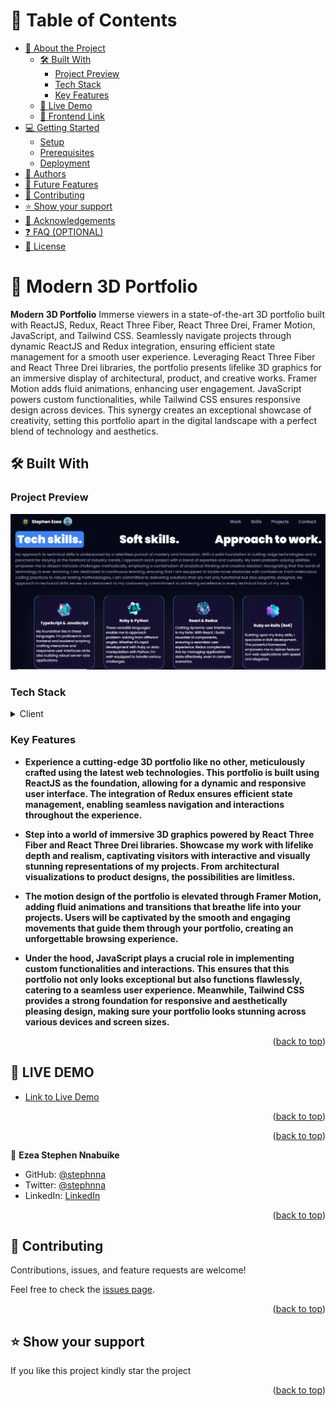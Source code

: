 <!-- TABLE OF CONTENTS -->
# 📗 Table of Contents

- [📖 About the Project](#about-project)
  - [🛠 Built With](#built-with)
    - [Project Preview](#schema)
    - [Tech Stack](#tech-stack)
    - [Key Features](#key-features)
  - [🚀 Live Demo](#live-demo)
  - [🚀 Frontend Link](#frontend-link)
- [💻 Getting Started](#getting-started)
  - [Setup](#setup)
  - [Prerequisites](#prerequisites) 
  - [Deployment](#triangular_flag_on_post-deployment)
- [👥 Authors](#authors)
- [🔭 Future Features](#future-features)
- [🤝 Contributing](#contributing)
- [⭐️ Show your support](#support)
- [🙏 Acknowledgements](#acknowledgements)
- [❓ FAQ (OPTIONAL)](#faq)
- [📝 License](#license)

<!-- PROJECT DESCRIPTION -->

# 📖 Modern 3D Portfolio<a name="about-project"></a>

**Modern 3D Portfolio** Immerse viewers in a state-of-the-art 3D portfolio built with ReactJS, Redux, React Three Fiber, React Three Drei, Framer Motion, JavaScript, and Tailwind CSS. Seamlessly navigate projects through dynamic ReactJS and Redux integration, ensuring efficient state management for a smooth user experience. Leveraging React Three Fiber and React Three Drei libraries, the portfolio presents lifelike 3D graphics for an immersive display of architectural, product, and creative works. Framer Motion adds fluid animations, enhancing user engagement. JavaScript powers custom functionalities, while Tailwind CSS ensures responsive design across devices. This synergy creates an exceptional showcase of creativity, setting this portfolio apart in the digital landscape with a perfect blend of technology and aesthetics.

## 🛠 Built With <a name="built-with"></a>

### Project Preview <a name="screeshot"></a>
<img src="./public/screenshot.png" />

### Tech Stack <a name="tech-stack"></a>

<details>
<summary>Client</summary>
  <ul>
    <li><a href="https://react.dev/blog/2023/03/16/introducing-react-dev">React</a></li>
     <li><a href="https://docs.pmnd.rs/react-three-fiber/getting-started/introduction">Threejs</a></li>
     <li><a href="https://redux.js.org/">Redux</a></li>
     <li><a href="https://tailwindcss.com/">TailwindCSS</a></li>
  </ul>
</details>

<!-- Features -->

### Key Features <a name="key-features"></a>
- **Experience a cutting-edge 3D portfolio like no other, meticulously crafted using the latest web technologies. This portfolio is built using ReactJS as the foundation, allowing for a dynamic and responsive user interface. The integration of Redux ensures efficient state management, enabling seamless navigation and interactions throughout the experience.**

- **Step into a world of immersive 3D graphics powered by React Three Fiber and React Three Drei libraries. Showcase my work with lifelike depth and realism, captivating visitors with interactive and visually stunning representations of my projects. From architectural visualizations to product designs, the possibilities are limitless.**

- **The motion design of the portfolio is elevated through Framer Motion, adding fluid animations and transitions that breathe life into your projects. Users will be captivated by the smooth and engaging movements that guide them through your portfolio, creating an unforgettable browsing experience.**

- **Under the hood, JavaScript plays a crucial role in implementing custom functionalities and interactions. This ensures that this portfolio not only looks exceptional but also functions flawlessly, catering to a seamless user experience. Meanwhile, Tailwind CSS provides a strong foundation for responsive and aesthetically pleasing design, making sure your portfolio looks stunning across various devices and screen sizes.**


<p align="right">(<a href="#readme-top">back to top</a>)</p>

<!-- LIVE DEMO -->
## 🚀 LIVE DEMO <a name="live-demo"></a>
- [Link to Live Demo](stephenezea.vercel.app/)

<p align="right">(<a href="#readme-top">back to top</a>)</p>

<p align="right">(<a href="#readme-top">back to top</a>)</p>

<!-- AUTHOR-->

👤 **Ezea Stephen Nnabuike**

- GitHub: [@stephnna](https://github.com/stephnna)
- Twitter: [@stephnna](https://twitter.com/stephnna)
- LinkedIn: [LinkedIn](https://www.linkedin.com/in/stephen-ezea/)

<p align="right">(<a href="#readme-top">back to top</a>)</p>

<!-- CONTRIBUTING -->

## 🤝 Contributing <a name="contributing"></a>

Contributions, issues, and feature requests are welcome!

Feel free to check the [issues page](../../issues/).

<p align="right">(<a href="#readme-top">back to top</a>)</p>

<!-- SUPPORT -->

## ⭐️ Show your support <a name="support"></a>

If you like this project kindly star the project

<p align="right">(<a href="#readme-top">back to top</a>)</p>
